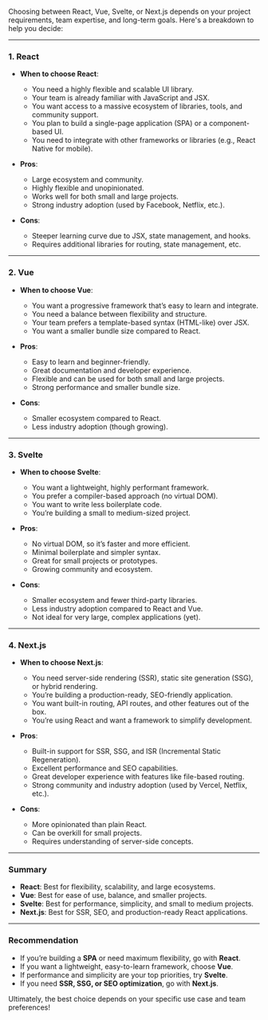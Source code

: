 Choosing between React, Vue, Svelte, or Next.js depends on your project requirements, team expertise, and long-term goals. Here's a breakdown to help you decide:

---

### **1. React**
- **When to choose React**:
  - You need a highly flexible and scalable UI library.
  - Your team is already familiar with JavaScript and JSX.
  - You want access to a massive ecosystem of libraries, tools, and community support.
  - You plan to build a single-page application (SPA) or a component-based UI.
  - You need to integrate with other frameworks or libraries (e.g., React Native for mobile).

- **Pros**:
  - Large ecosystem and community.
  - Highly flexible and unopinionated.
  - Works well for both small and large projects.
  - Strong industry adoption (used by Facebook, Netflix, etc.).

- **Cons**:
  - Steeper learning curve due to JSX, state management, and hooks.
  - Requires additional libraries for routing, state management, etc.

---

### **2. Vue**
- **When to choose Vue**:
  - You want a progressive framework that’s easy to learn and integrate.
  - You need a balance between flexibility and structure.
  - Your team prefers a template-based syntax (HTML-like) over JSX.
  - You want a smaller bundle size compared to React.

- **Pros**:
  - Easy to learn and beginner-friendly.
  - Great documentation and developer experience.
  - Flexible and can be used for both small and large projects.
  - Strong performance and smaller bundle size.

- **Cons**:
  - Smaller ecosystem compared to React.
  - Less industry adoption (though growing).

---

### **3. Svelte**
- **When to choose Svelte**:
  - You want a lightweight, highly performant framework.
  - You prefer a compiler-based approach (no virtual DOM).
  - You want to write less boilerplate code.
  - You’re building a small to medium-sized project.

- **Pros**:
  - No virtual DOM, so it’s faster and more efficient.
  - Minimal boilerplate and simpler syntax.
  - Great for small projects or prototypes.
  - Growing community and ecosystem.

- **Cons**:
  - Smaller ecosystem and fewer third-party libraries.
  - Less industry adoption compared to React and Vue.
  - Not ideal for very large, complex applications (yet).

---

### **4. Next.js**
- **When to choose Next.js**:
  - You need server-side rendering (SSR), static site generation (SSG), or hybrid rendering.
  - You’re building a production-ready, SEO-friendly application.
  - You want built-in routing, API routes, and other features out of the box.
  - You’re using React and want a framework to simplify development.

- **Pros**:
  - Built-in support for SSR, SSG, and ISR (Incremental Static Regeneration).
  - Excellent performance and SEO capabilities.
  - Great developer experience with features like file-based routing.
  - Strong community and industry adoption (used by Vercel, Netflix, etc.).

- **Cons**:
  - More opinionated than plain React.
  - Can be overkill for small projects.
  - Requires understanding of server-side concepts.

---

### **Summary**
- **React**: Best for flexibility, scalability, and large ecosystems.
- **Vue**: Best for ease of use, balance, and smaller projects.
- **Svelte**: Best for performance, simplicity, and small to medium projects.
- **Next.js**: Best for SSR, SEO, and production-ready React applications.

---

### **Recommendation**
- If you’re building a **SPA** or need maximum flexibility, go with **React**.
- If you want a lightweight, easy-to-learn framework, choose **Vue**.
- If performance and simplicity are your top priorities, try **Svelte**.
- If you need **SSR, SSG, or SEO optimization**, go with **Next.js**.

Ultimately, the best choice depends on your specific use case and team preferences!